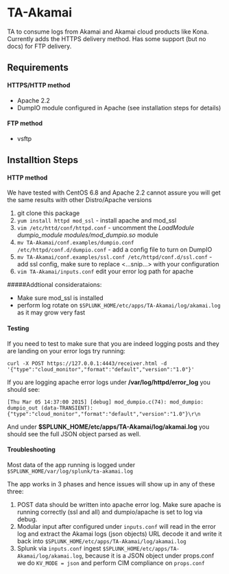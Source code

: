 TA-Akamai
=========

TA to consume logs from Akamai and Akamai cloud products like Kona. Currently adds the HTTPS delivery method. Has some support (but no docs) for FTP delivery.

## Requirements 

#### HTTPS/HTTP  method
* Apache 2.2 
* DumpIO module configured in Apache (see installation steps for details)

#### FTP method
* vsftp

## Installtion Steps
#### HTTP method
We have tested with CentOS 6.8 and Apache 2.2 cannot assure you will get the same results with other Distro/Apache versions

1. git clone this package
2. `yum install httpd mod_ssl` - install apache and mod\_ssl  
3. `vim /etc/httd/conf/httpd.conf` - uncomment the *LoadModule dumpio_module modules/mod_dumpio.so* module
4. `mv TA-Akamai/conf.examples/dumpio.conf /etc/httpd/conf.d/dumpio.conf` - add a config file to turn on DumpIO
5. `mv TA-Akamai/conf.examples/ssl.conf /etc/httpd/conf.d/ssl.conf` - add ssl config, make sure to replace <...snip...> with your configuration
6. `vim TA-Akamai/inputs.conf` edit your error log path for apache

#####Addtional considerataions:

* Make sure mod\_ssl is installed
* perform log rotate on `$SPLUNK_HOME/etc/apps/TA-Akamai/log/akamai.log` as it may grow very fast

#### Testing
If you need to test to make sure that you are indeed logging posts and they are landing on your error logs try running:

`curl -X POST https://127.0.0.1:4443/receiver.html -d '{"type":"cloud_monitor","format":"default","version":"1.0"}'`

If you are logging apache error logs under **/var/log/httpd/error_log** you should see: 

`[Thu Mar 05 14:37:00 2015] [debug] mod_dumpio.c(74): mod_dumpio:  dumpio_out (data-TRANSIENT): {"type":"cloud_monitor","format":"default","version":"1.0"}\r\n`

And under **$SPLUNK_HOME/etc/apps/TA-Akamai/log/akamai.log** you should see the full JSON object parsed as well. 
 
#### Troubleshooting
Most data of the app running is logged under `$SPLUNK_HOME/var/log/splunk/ta-akamai.log`

The app works in 3 phases and hence issues will show up in any of these three:

1. POST data should be written into apache error log. Make sure apache is running correctly (ssl and all) and dumpio/apache is set to log via debug.
2. Modular input after configured under `inputs.conf` will read in the error log and extract the Akamai logs (json objects) URL decode it and write it back into `$SPLUNK_HOME/etc/apps/TA-Akamai/log/akamai.log`
3. Splunk via `inputs.conf` ingest `$SPLUNK_HOME/etc/apps/TA-Akamai/log/akamai.log`, because it is a JSON object under props.conf we do `KV_MODE = json` and perform CIM compliance on `props.conf`

